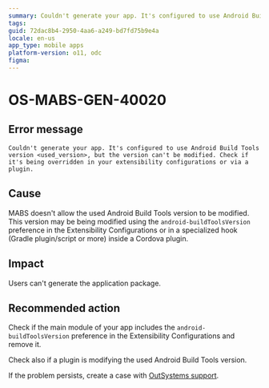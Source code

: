 ```yaml
---
summary: Couldn't generate your app. It's configured to use Android Build Tools version <used_version>, but the version can't be modified. Check if it's being overridden in your extensibility configurations or via a plugin.
tags:
guid: 72dac8b4-2950-4aa6-a249-bd7fd75b9e4a
locale: en-us
app_type: mobile apps
platform-version: o11, odc
figma:
---
```


# OS-MABS-GEN-40020

## Error message

`Couldn't generate your app. It's configured to use Android Build Tools version <used_version>, but the version can't be modified. Check if it's being overridden in your extensibility configurations or via a plugin.`

## Cause

MABS doesn't allow the used Android Build Tools version to be modified. This version may be being modified using the `android-buildToolsVersion` preference in the Extensibility Configurations or in a specialized hook (Gradle plugin/script or more) inside a Cordova plugin.

## Impact

Users can't generate the application package.

## Recommended action

Check if the main module of your app includes the `android-buildToolsVersion` preference in the Extensibility Configurations and remove it.

Check also if a plugin is modifying the used Android Build Tools version.

If the problem persists, create a case with [OutSystems support](https://www.outsystems.com/support/portal/open-support-case?ErrorCode=OS-MABS-GEN-40020).
